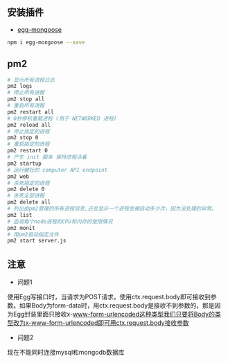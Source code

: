 


## 安装插件

* [egg-mongoose](https://www.npmjs.com/package/egg-mongoose)
```sh
npm i egg-mongoose --save
```








## pm2

```sh
# 显示所有进程日志
pm2 logs
# 停止所有进程
pm2 stop all 
# 重启所有进程
pm2 restart all
# 0秒停机重载进程 (用于 NETWORKED 进程)
pm2 reload all
# 停止指定的进程
pm2 stop 0
# 重启指定的进程
pm2 restart 0
# 产生 init 脚本 保持进程活着
pm2 startup
# 运行健壮的 computer API endpoint
pm2 web
# 杀死指定的进程
pm2 delete 0
# 杀死全部进程
pm2 delete all
# 列出由pm2管理的所有进程信息,还会显示一个进程会被启动多少次，因为没处理的异常。
pm2 list
# 监视每个node进程的CPU和内存的使用情况
pm2 monit 
# 用pm2启动指定文件
pm2 start server.js
```


## 注意

* 问题1
  
使用Egg写接口时，当请求为POST请求，使用ctx.request.body即可接收到参数。如果Body为form-data时，用ctx.request.body是接收不到参数的，那是因为Egg封装里面只接收x-www-form-urlencoded这种类型我们只要将Body的类型改为x-www-form-urlencoded即可用ctx.request.body接收参数


* 问题2

现在不能同时连接mysql和mongodb数据库










